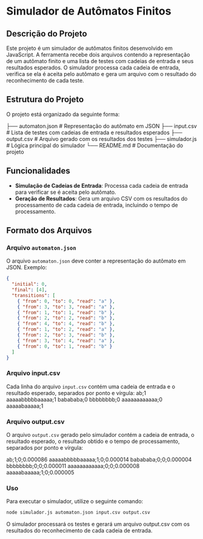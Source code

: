 # Simulador de Autômatos Finitos

## Descrição do Projeto

Este projeto é um simulador de autômatos finitos desenvolvido em JavaScript. A ferramenta recebe dois arquivos contendo a representação de um autômato finito e uma lista de testes com cadeias de entrada e seus resultados esperados. O simulador processa cada cadeia de entrada, verifica se ela é aceita pelo autômato e gera um arquivo com o resultado do reconhecimento de cada teste.

## Estrutura do Projeto

O projeto está organizado da seguinte forma:

├── automaton.json # Representação do autômato em JSON
├── input.csv # Lista de testes com cadeias de entrada e resultados esperados
├── output.csv # Arquivo gerado com os resultados dos testes
├── simulador.js # Lógica principal do simulador
└── README.md # Documentação do projeto

## Funcionalidades

- **Simulação de Cadeias de Entrada**: Processa cada cadeia de entrada para verificar se é aceita pelo autômato.
- **Geração de Resultados**: Gera um arquivo CSV com os resultados do processamento de cada cadeia de entrada, incluindo o tempo de processamento.

## Formato dos Arquivos

### Arquivo `automaton.json`

O arquivo `automaton.json` deve conter a representação do autômato em JSON. Exemplo:

```json 
{
  "initial": 0,
  "final": [4],
  "transitions": [
    { "from": 0, "to": 0, "read": "a" },
    { "from": 3, "to": 3, "read": "a" },
    { "from": 1, "to": 1, "read": "b" },
    { "from": 2, "to": 2, "read": "b" },
    { "from": 4, "to": 4, "read": "b" },
    { "from": 1, "to": 2, "read": "a" },
    { "from": 2, "to": 3, "read": "b" },
    { "from": 3, "to": 4, "read": "a" },
    { "from": 0, "to": 1, "read": "b" }
  ]
}
``````
### Arquivo input.csv

Cada linha do arquivo `input.csv` contém uma cadeia de entrada e o resultado esperado, separados por ponto e vírgula:
ab;1
aaaaabbbbbaaaaa;1
babababa;0
bbbbbbbb;0
aaaaaaaaaaaa;0
aaaaabaaaaa;1


### Arquivo output.csv

O arquivo `output.csv` gerado pelo simulador contém a cadeia de entrada, o resultado esperado, o resultado obtido e o tempo de processamento, separados por ponto e vírgula:

ab;1;0;0.000086
aaaaabbbbbaaaaa;1;0;0.000014
babababa;0;0;0.000004
bbbbbbbb;0;0;0.000011
aaaaaaaaaaaa;0;0;0.000008
aaaaabaaaaa;1;0;0.000005

### Uso

Para executar o simulador, utilize o seguinte comando:

```bash
node simulador.js automaton.json input.csv output.csv
````
O simulador processará os testes e gerará um arquivo output.csv com os resultados do reconhecimento de cada cadeia de entrada.


 

 
